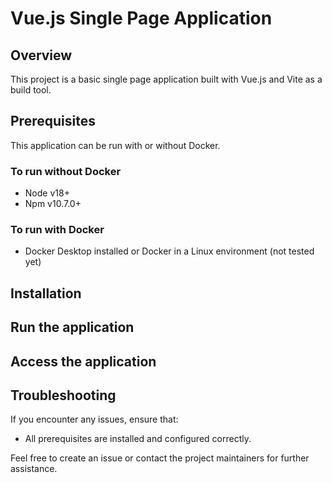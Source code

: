 # Vue.js Single Page Application

## Overview

This project is a basic single page application built with Vue.js and Vite as a build tool.

## Prerequisites

This application can be run with or without Docker.

### To run without Docker

- Node v18+
- Npm v10.7.0+

### To run with Docker

- Docker Desktop installed or Docker in a Linux environment (not tested yet)

## Installation

## Run the application

## Access the application

## Troubleshooting

If you encounter any issues, ensure that:

- All prerequisites are installed and configured correctly.

Feel free to create an issue or contact the project maintainers for further assistance.
